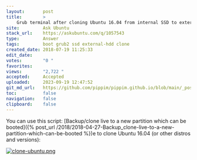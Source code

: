 ```yaml
---
layout:       post
title:        >
    Grub terminal after cloning Ubuntu 16.04 from internal SSD to external HDD
site:         Ask Ubuntu
stack_url:    https://askubuntu.com/q/1057543
type:         Answer
tags:         boot grub2 ssd external-hdd clone
created_date: 2018-07-19 11:25:33
edit_date:    
votes:        "0 "
favorites:    
views:        "2,722 "
accepted:     Accepted
uploaded:     2023-09-19 12:47:52
git_md_url:   https://github.com/pippim/pippim.github.io/blob/main/_posts/2018/2018-07-19-Grub-terminal-after-cloning-Ubuntu-16.04-from-internal-SSD-to-external-HDD.md
toc:          false
navigation:   false
clipboard:    false
---
```


You can use this script: [Backup/clone live to a new partition which can be booted]({% post_url /2018/2018-04-27-Backup_clone-live-to-a-new-partition-which-can-be-booted %})e to clone Ubuntu 16.04 (or other distros and versions):


[![clone-ubuntu.png][1]][1]

  [1]: https://i.stack.imgur.com/MgM3p.png
